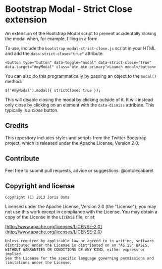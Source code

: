 Bootstrap Modal - Strict Close extension
====================

An extension of the Bootstrap Modal script to prevent accidentally closing the modal when, for example, filling in a form.

To use, include the `bootstrap-modal-strict-close.js` script in your HTML and add the `data-strict-close="true"` attribute:

`<button type="button" data-toggle="modal" data-strict-close="true" data-target="#myModal" class="btn btn-primary">Launch modal</button>`

You can also do this programmatically by passing an object to the `modal()` method:

`$('#myModal').modal({ strictClose: true });`

This will disable closing the modal by clicking outside of it. It will instead only close by clicking on an element with the `data-dismiss` attribute. This typically is a *close* button.



Credits
-------

This repository includes styles and scripts from the Twitter Bootstrap project, which is released under the Apache License, Version 2.0.

Contribute
----------

Feel free to submit pull requests, advice or suggestions. @ontolecabaret

Copyright and license
---------------------

    Copyright (C) 2013 Joris Ooms

Licensed under the Apache License, Version 2.0 (the "License");
you may not use this work except in compliance with the License.
You may obtain a copy of the License in the `LICENSE` file, or at:

  [http://www.apache.org/licenses/LICENSE-2.0](http://www.apache.org/licenses/LICENSE-2.0)

    Unless required by applicable law or agreed to in writing, software
    distributed under the License is distributed on an "AS IS" BASIS,
    WITHOUT WARRANTIES OR CONDITIONS OF ANY KIND, either express or implied.
    See the License for the specific language governing permissions and
    limitations under the License.
